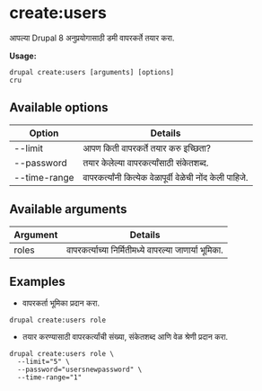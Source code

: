 # create:users
आपल्या Drupal 8 अनुप्रयोगासाठी डमी वापरकर्ते तयार करा.

**Usage:**
```
drupal create:users [arguments] [options]
cru
```

## Available options
Option | Details
-------|-------------
--limit | आपण किती वापरकर्ते तयार करु इच्छिता?
--password | तयार केलेल्या वापरकर्त्यांसाठी संकेतशब्द.
--time-range | वापरकर्त्यांनी कित्येक वेळापूर्वी वेळेची नोंद केली पाहिजे.

## Available arguments
Argument | Details
---------|-------------
roles | वापरकर्त्याच्या निर्मितीमध्ये वापरल्या जाणार्या भूमिका.

## Examples
* वापरकर्ता भूमिका प्रदान करा.
```
drupal create:users role
```
* तयार करण्यासाठी वापरकर्त्यांची संख्या, संकेतशब्द आणि वेळ श्रेणी प्रदान करा.
```
drupal create:users role \
  --limit="5" \
  --password="usersnewpassword" \
  --time-range="1"
```
